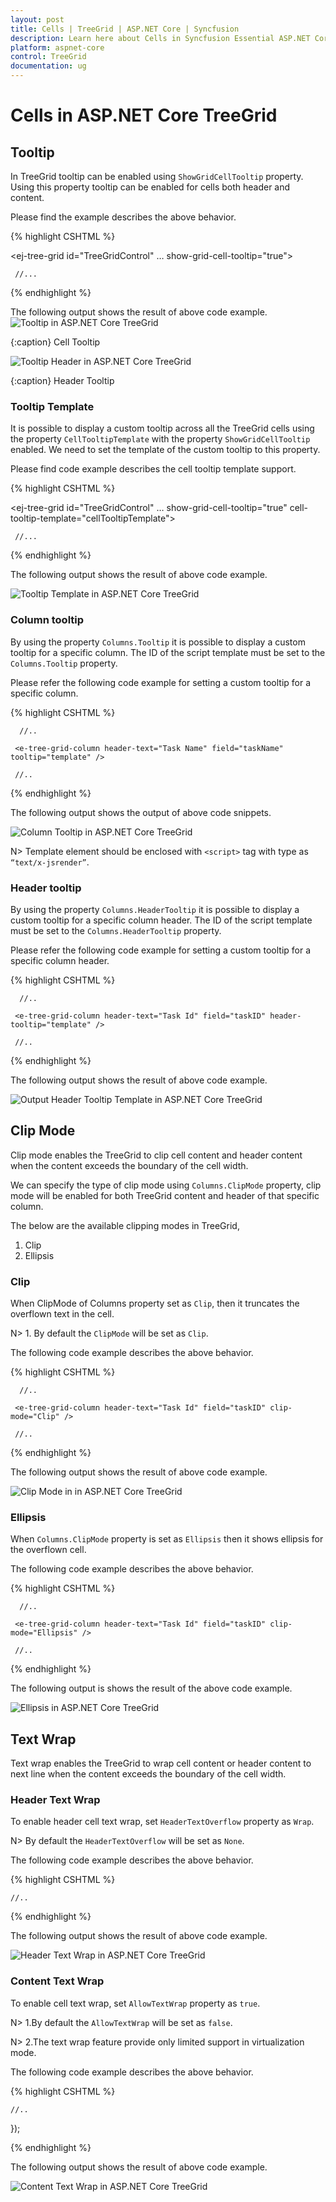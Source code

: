 ```yaml
---
layout: post
title: Cells | TreeGrid | ASP.NET Core | Syncfusion
description: Learn here about Cells in Syncfusion Essential ASP.NET Core TreeGrid Control, its elements, and more.
platform: aspnet-core
control: TreeGrid
documentation: ug
---
```


# Cells in ASP.NET Core TreeGrid

## Tooltip

In TreeGrid tooltip can be enabled using `ShowGridCellTooltip` property. Using this property tooltip can be enabled for cells both header and content.

Please find the example describes the above behavior.

{% highlight CSHTML %}

<ej-tree-grid id="TreeGridControl" … show-grid-cell-tooltip="true">

     //...

</ej-tree-grid>

{% endhighlight  %}

The following output shows the result of above code example.
![Tooltip in ASP.NET Core TreeGrid](cell/aspnetcore-treegrid-tooltip.png)

{:caption}
Cell Tooltip

![Tooltip Header in ASP.NET Core TreeGrid](cell/aspnetcore-treegrid-tooltip-header.png)

{:caption}
Header Tooltip


### Tooltip Template

It is possible to display a custom tooltip across all the TreeGrid cells using the property `CellTooltipTemplate` with the property `ShowGridCellTooltip` enabled. We need to set the template of the custom tooltip to this property.

Please find code example describes the cell tooltip template support.

{% highlight CSHTML %}

<ej-tree-grid id="TreeGridControl" … show-grid-cell-tooltip="true" cell-tooltip-template="cellTooltipTemplate">

     //...

</ej-tree-grid>

<script type="text/x-jsrender" id="cellTooltipTemplate">
    <table>
        <tr>
            <td style='padding:5px;font-weight: bold;'>
                Task ID
            </td>
            <td style='padding:5px;'>
                : {{"{{"}}:#data['record']['taskID']{{}}}}
            </td>
        </tr>
        <tr>
            <td style='padding:5px;font-weight: bold;'>
                Task Name
            </td>
            <td style='padding:5px;'>
                : {{"{{"}}:#data['record']['taskName']{{}}}}
            </td>
        </tr>
        <tr>
            <td style='padding:5px;font-weight: bold;'>
                Start Date
            </td>
            <td style='padding:5px;'>
                : {{"{{"}}:#data['record']['startDate']{{}}}}
            </td>
        </tr>
        <tr>
            <td style='padding:5px;font-weight: bold;'>
                End Date
            </td>
            <td style='padding:5px;'>
                : {{"{{"}}:#data['record']['endDate']{{}}}}
            </td>
        </tr>
        <tr>
            <td style='padding:5px;font-weight: bold;'>
                Duration
            </td>
            <td style='padding:5px;'>
                : {{"{{"}}:#data['record']['duration']{{}}}}
            </td>
        </tr>
        <tr>
            <td style='padding:5px;font-weight: bold;'>
                Progress
            </td>
            <td style='padding:5px;'>
                : {{"{{"}}:#data['record']['progress']{{}}}}
            </td>
        </tr>
    </table>
</script>

{% endhighlight %}

The following output shows the result of above code example.

![Tooltip Template in ASP.NET Core TreeGrid](cell/aspnetcore-treegrid-gridcell-template.png)

### Column tooltip

By using the property `Columns.Tooltip` it is possible to display a custom tooltip for a specific column. The ID of the script template must be set to the `Columns.Tooltip` property.

Please refer the following code example for setting a custom tooltip for a specific column.

{% highlight CSHTML %}

<script type="text/x-jsrender" id="template">
    <div style='padding:10px;color:red;font-weight: bold;'>
        {{"{{"}}:#data['record']['taskName']{{}}}}
    </div>
</script>

<ej-tree-grid id="TreeGridControl" child-mapping="Children" >

  <e-tree-grid-columns>

      //..

     <e-tree-grid-column header-text="Task Name" field="taskName" tooltip="template" />

     //..

  </e-tree-grid-columns>          

</ej-tree-grid>

{% endhighlight %}

The following output shows the output of above code snippets.

![Column Tooltip in ASP.NET Core TreeGrid](cell/aspnetcore-treegrid-cell-tooltip-template.png)

N> Template element should be enclosed with `<script>` tag with type as `“text/x-jsrender”`.

### Header tooltip

By using the property `Columns.HeaderTooltip` it is possible to display a custom tooltip for a specific column header. The ID of the script template must be set to the `Columns.HeaderTooltip` property.

Please refer the following code example for setting a custom tooltip for a specific column header.

{% highlight CSHTML %}

<script type="text/x-jsrender" id="template">
    <div style='padding:10px;color:blue;font-weight: bold;'>
        {{"{{"}}:#data['column']['headerText']{{}}}}
    </div>
</script>

<ej-tree-grid id="TreeGridControl" child-mapping="Children" >

  <e-tree-grid-columns>

      //..

     <e-tree-grid-column header-text="Task Id" field="taskID" header-tooltip="template" />

     //..

  </e-tree-grid-columns>             

</ej-tree-grid>

{% endhighlight %}

The following output shows the result of above code example.

![Output Header Tooltip Template in ASP.NET Core TreeGrid](cell/aspnetcore-treegrid-header-tooltip-template.png)


## Clip Mode

Clip mode enables the TreeGrid to clip cell content and header content when the content exceeds the boundary of the cell width. 

We can specify the type of clip mode using `Columns.ClipMode` property, clip mode will be enabled for both TreeGrid content and header of that specific column.

The below are the available clipping modes in TreeGrid,

1. Clip
2. Ellipsis

### Clip

When ClipMode of Columns property set as `Clip`, then it truncates the overflown text in the cell.

N> 1. By default the `ClipMode` will be set as `Clip`.

The following code example describes the above behavior.

{% highlight CSHTML %}

<ej-tree-grid id="TreeGridControl" child-mapping="Children" >

  <e-tree-grid-columns>

      //..

     <e-tree-grid-column header-text="Task Id" field="taskID" clip-mode="Clip" />

     //..

  </e-tree-grid-columns>             

</ej-tree-grid>

{% endhighlight %}

The following output shows the result of above code example.

![Clip Mode in in ASP.NET Core TreeGrid](cell/aspnetcore-treegrid-clip-mode.png)

### Ellipsis

When `Columns.ClipMode` property is set as `Ellipsis` then it shows ellipsis for the overflown cell.

The following code example describes the above behavior.

{% highlight CSHTML %}

<ej-tree-grid id="TreeGridControl" child-mapping="Children" >

  <e-tree-grid-columns>

      //..

     <e-tree-grid-column header-text="Task Id" field="taskID" clip-mode="Ellipsis" />

     //..

  </e-tree-grid-columns>             

</ej-tree-grid>

{% endhighlight %}

The following output is shows the result of the above code example.

![Ellipsis in ASP.NET Core TreeGrid](cell/aspnetcore-treegrid-ellipsis-mode.png)

## Text Wrap
Text wrap enables the TreeGrid to wrap cell content or header content to next line when the content exceeds the boundary of the cell width.

### Header Text Wrap

To enable header cell text wrap, set `HeaderTextOverflow` property as `Wrap`.

N> By default the `HeaderTextOverflow` will be set as `None`.

The following code example describes the above behavior.

{% highlight CSHTML %}

<ej-tree-grid id="TreeGridControl" child-mapping="Children" header-text-overflow="Wrap" >

    //..           

</ej-tree-grid>

{% endhighlight %}

The following output shows the result of above code example.

![Header Text Wrap in ASP.NET Core TreeGrid](cell/aspnetcore-treegrid-header-text-overflow.png)

### Content Text Wrap

To enable cell text wrap, set `AllowTextWrap` property as `true`.

N> 1.By default the `AllowTextWrap` will be set as `false`.

N> 2.The text wrap feature provide only limited support in virtualization mode.

The following code example describes the above behavior.

{% highlight CSHTML %}

<ej-tree-grid id="TreeGridControl" child-mapping="Children" allow-text-wrap="true" >

    //..           

</ej-tree-grid>

});

{% endhighlight %}

The following output shows the result of above code example.

![Content Text Wrap in ASP.NET Core TreeGrid](cell/aspnetcore-treegrid-text-wrap.png)